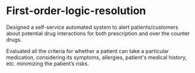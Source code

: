 # First-order-logic-resolution

Designed a self-service automated system to alert patients/customers about potential drug interactions for both prescription and over the counter drugs.

Evaluated all the criteria for whether a patient can take a particular medication, considering its symptoms, allergies, patient's medical history, etc. minimizing the patient’s risks.
